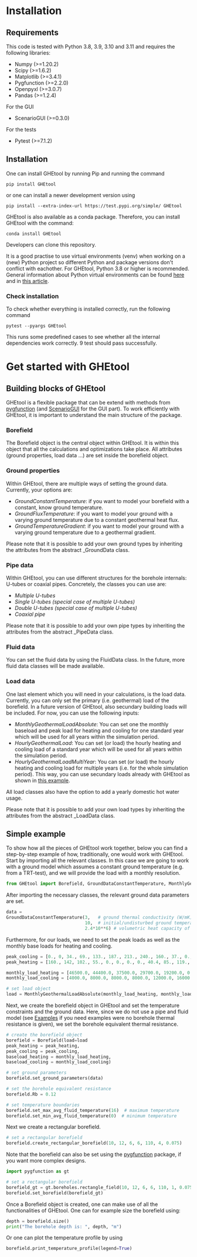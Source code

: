 # Installation

## Requirements
This code is tested with Python 3.8, 3.9, 3.10 and 3.11 and requires the following libraries:

* Numpy (>=1.20.2)
* Scipy (>=1.6.2)
* Matplotlib (>=3.4.1)
* Pygfunction (>=2.2.0)
* Openpyxl (>=3.0.7)
* Pandas (>=1.2.4)

For the GUI

* ScenarioGUI (>=0.3.0)

For the tests

* Pytest (>=7.1.2)

## Installation

One can install GHEtool by running Pip and running the command

```
pip install GHEtool
```

or one can install a newer development version using

```
pip install --extra-index-url https://test.pypi.org/simple/ GHEtool
```

GHEtool is also available as a conda package. Therefore, you can install GHEtool with the command:
````
conda install GHEtool
````

Developers can clone this repository.

It is a good practise to use virtual environments (venv) when working on a (new) Python project so different Python and package versions don't conflict with eachother. For GHEtool, Python 3.8 or higher is recommended. General information about Python virtual environments can be found [here](https://docs.Python.org/3.9/library/venv.html) and in [this article](https://www.freecodecamp.org/news/how-to-setup-virtual-environments-in-python/).

### Check installation

To check whether everything is installed correctly, run the following command

```
pytest --pyargs GHEtool
```

This runs some predefined cases to see whether all the internal dependencies work correctly. 9 test should pass successfully.

# Get started with GHEtool

## Building blocks of GHEtool
GHEtool is a flexible package that can be extend with methods from [pygfunction](https://pygfunction.readthedocs.io/en/stable/) (and [ScenarioGUI](https://github.com/tblanke/ScenarioGUI) for the GUI part).
To work efficiently with GHEtool, it is important to understand the main structure of the package.

### Borefield
The Borefield object is the central object within GHEtool. It is within this object that all the calculations and optimizations take place.
All attributes (ground properties, load data ...) are set inside the borefield object.

### Ground properties
Within GHEtool, there are multiple ways of setting the ground data. Currently, your options are:

* _GroundConstantTemperature_: if you want to model your borefield with a constant, know ground temperature.
* _GroundFluxTemperature_: if you want to model your ground with a varying ground temperature due to a constant geothermal heat flux.
* _GroundTemperatureGradient_: if you want to model your ground with a varying ground temperature due to a geothermal gradient.

Please note that it is possible to add your own ground types by inheriting the attributes from the abstract _GroundData class.

### Pipe data
Within GHEtool, you can use different structures for the borehole internals: U-tubes or coaxial pipes.
Concretely, the classes you can use are:

* _Multiple U-tubes_
* _Single U-tubes (special case of multiple U-tubes)_
* _Double U-tubes (special case of multiple U-tubes)_
* _Coaxial pipe_
 
Please note that it is possible to add your own pipe types by inheriting the attributes from the abstract _PipeData class.

### Fluid data
You can set the fluid data by using the FluidData class. In the future, more fluid data classes will be made available.

### Load data
One last element which you will need in your calculations, is the load data. Currently, you can only set the primary (i.e. geothermal) load of the borefield.
In a future version of GHEtool, also secundary building loads will be included. For now, you can use the following inputs:

* _MonthlyGeothermalLoadAbsolute_: You can set one the monthly baseload and peak load for heating and cooling for one standard year which will be used for all years within the simulation period.
* _HourlyGeothermalLoad_: You can set (or load) the hourly heating and cooling load of a standard year which will be used for all years within the simulation period.
* _HourlyGeothermalLoadMultiYear_: You can set (or load) the hourly heating and cooling load for multiple years (i.e. for the whole simulation period). This way, you can use secundary loads already with GHEtool as shown in [this example](https://ghetool.readthedocs.io/en/stable/sources/code/Examples/active_passive_cooling.html).

All load classes also have the option to add a yearly domestic hot water usage.

Please note that it is possible to add your own load types by inheriting the attributes from the abstract _LoadData class.


## Simple example

To show how all the pieces of GHEtool work together, below you can find a step-by-step example of how, traditionally, one would work with GHEtool.
Start by importing all the relevant classes. In this case we are going to work with a ground model which assumes a constant ground temperature (e.g. from a TRT-test),
and we will provide the load with a monthly resolution.

```Python
from GHEtool import Borefield, GroundDataConstantTemperature, MonthlyGeothermalLoadAbsolute
```

After importing the necessary classes, the relevant ground data parameters are set.

```Python
data =
GroundDataConstantTemperature(3,   # ground thermal conductivity (W/mK)
							  10,  # initial/undisturbed ground temperature (deg C)
                              2.4*10**6) # volumetric heat capacity of the ground (J/m3K) 
```

Furthermore, for our loads, we need to set the peak loads as well as the monthly base loads for heating and cooling.

```Python
peak_cooling = [0., 0, 34., 69., 133., 187., 213., 240., 160., 37., 0., 0.]   # Peak cooling in kW
peak_heating = [160., 142, 102., 55., 0., 0., 0., 0., 40.4, 85., 119., 136.]  # Peak heating in kW

monthly_load_heating = [46500.0, 44400.0, 37500.0, 29700.0, 19200.0, 0.0, 0.0, 0.0, 18300.0, 26100.0, 35100.0, 43200.0]        # in kWh
monthly_load_cooling = [4000.0, 8000.0, 8000.0, 8000.0, 12000.0, 16000.0, 32000.0, 32000.0, 16000.0, 12000.0, 8000.0, 4000.0]  # in kWh

# set load object
load = MonthlyGeothermalLoadAbsolute(monthly_load_heating, monthly_load_cooling, peak_heating, peak_cooling)

```

Next, we create the borefield object in GHEtool and set the temperature constraints and the ground data.
Here, since we do not use a pipe and fluid model (see [Examples](https://ghetool.readthedocs.io/en/stable/sources/code/examples.html) if you need examples were no borehole thermal resistance is given),
we set the borehole equivalent thermal resistance.

```Python
# create the borefield object
borefield = Borefield(load=load
peak_heating = peak_heating,
peak_cooling = peak_cooling,
baseload_heating = monthly_load_heating,
baseload_cooling = monthly_load_cooling)

# set ground parameters
borefield.set_ground_parameters(data)

# set the borehole equivalent resistance
borefield.Rb = 0.12

# set temperature boundaries
borefield.set_max_avg_fluid_temperature(16)  # maximum temperature
borefield.set_min_avg_fluid_temperature(0)  # minimum temperature
```

Next we create a rectangular borefield.

```Python
# set a rectangular borefield
borefield.create_rectangular_borefield(10, 12, 6, 6, 110, 4, 0.075)
```

Note that the borefield can also be set using the [pygfunction](https://pygfunction.readthedocs.io/en/stable/) package, if you want more complex designs.

```Python
import pygfunction as gt

# set a rectangular borefield
borefield_gt = gt.boreholes.rectangle_field(10, 12, 6, 6, 110, 1, 0.075) 
borefield.set_borefield(borefield_gt)
```

Once a Borefield object is created, one can make use of all the functionalities of GHEtool. One can for example size the borefield using:

```Python
depth = borefield.size()
print("The borehole depth is: ", depth, "m")
```

Or one can plot the temperature profile by using

```Python
borefield.print_temperature_profile(legend=True)
```